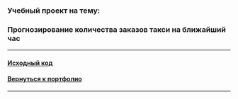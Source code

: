 ### Учебный проект на тему:
### Прогнозирование количества заказов такси на ближайший час

---

#### [Исходный код](https://github.com/nightcarpenter/TaxiTimeSeries/blob/main/time_series.ipynb)

#### [Вернуться к портфолио](https://github.com/nightcarpenter)

---


